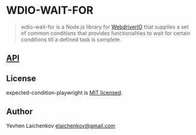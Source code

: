 # WDIO-WAIT-FOR

> wdio-wait-for is a Node.js library for [WebdriverIO](http://webdriver.io/) that supplies a set of common conditions that provides functionalities to wait for certain conditions till a defined task is complete.

## [API](./docs/modules.md)

## License

expected-condition-playwright is [MIT licensed](./LICENSE).


## Author
Yevhen Laichenkov <elaichenkov@gmail.com>